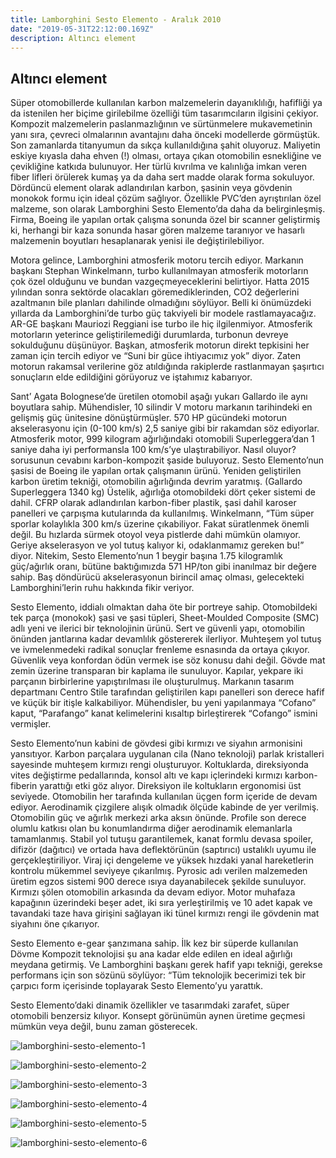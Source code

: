 ```yaml
---
title: Lamborghini Sesto Elemento - Aralık 2010
date: "2019-05-31T22:12:00.169Z"
description: Altıncı element
---
```


## Altıncı element

Süper otomobillerde kullanılan karbon malzemelerin dayanıklılığı, hafifliği ya da istenilen her biçime girilebilme özelliği tüm tasarımcıların ilgisini çekiyor. Kompozit malzemelerin paslanmazlığının ve sürtünmelere mukavemetinin yanı sıra, çevreci olmalarının avantajını daha önceki modellerde görmüştük. Son zamanlarda titanyumun da sıkça kullanıldığına şahit oluyoruz. Maliyetin eskiye kıyasla daha ehven (!) olması, ortaya çıkan otomobilin esnekliğine ve çevikliğine katkıda bulunuyor. Her türlü kıvrılma ve kalınlığa imkan veren fiber lifleri örülerek kumaş ya da daha sert madde olarak forma sokuluyor. Dördüncü element olarak adlandırılan karbon, şasinin veya gövdenin monokok formu için ideal çözüm sağlıyor. Özellikle PVC’den ayrıştırılan özel malzeme, son olarak Lamborghini Sesto Elemento’da daha da belirginleşmiş. Firma, Boeing ile yapılan ortak çalışma sonunda özel bir scanner geliştirmiş ki, herhangi bir kaza sonunda hasar gören malzeme taranıyor ve hasarlı malzemenin boyutları hesaplanarak yenisi ile değiştirilebiliyor.

Motora gelince, Lamborghini atmosferik motoru tercih ediyor. Markanın başkanı Stephan Winkelmann, turbo kullanılmayan atmosferik motorların çok özel olduğunu ve bundan vazgeçmeyeceklerini belirtiyor. Hatta 2015 yılından sonra sektörde olacakları göremediklerinden, CO2 değerlerini azaltmanın bile planları dahilinde olmadığını söylüyor. Belli ki önümüzdeki yıllarda da Lamborghini’de turbo güç takviyeli bir modele rastlamayacağız. AR-GE başkanı Mauriozi Reggiani ise turbo ile hiç ilgilenmiyor. Atmosferik motorların yeterince geliştirilemediği durumlarda, turbonun devreye sokulduğunu düşünüyor. Başkan, atmosferik motorun direkt tepkisini her zaman için tercih ediyor ve “Suni bir güce ihtiyacımız yok” diyor. Zaten motorun rakamsal verilerine göz atıldığında rakiplerde rastlanmayan şaşırtıcı sonuçların elde edildiğini görüyoruz ve iştahımız kabarıyor.

Sant’ Agata Bolognese’de üretilen otomobil aşağı yukarı Gallardo ile aynı boyutlara sahip. Mühendisler, 10 silindir V motoru markanın tarihindeki en gelişmiş güç ünitesine dönüştürmüşler. 570 HP gücündeki motorun akselerasyonu için (0-100 km/s) 2,5 saniye gibi bir rakamdan söz ediyorlar. Atmosferik motor, 999 kilogram ağırlığındaki otomobili Superleggera’dan 1 saniye daha iyi performansla 100 km/s’ye ulaştırabiliyor. Nasıl oluyor? sorusunun cevabını karbon-kompozit şaside buluyoruz. Sesto Elemento’nun şasisi de Boeing ile yapılan ortak çalışmanın ürünü. Yeniden geliştirilen karbon üretim tekniği, otomobilin ağırlığında devrim yaratmış. (Gallardo Superleggera 1340 kg) Üstelik, ağırlığa otomobildeki dört çeker sistemi de dahil. CFRP olarak adlandırılan karbon-fiber plastik, şasi dahil karoser panelleri ve çarpışma kutularında da kullanılmış. Winkelmann, “Tüm süper sporlar kolaylıkla 300 km/s üzerine çıkabiliyor. Fakat süratlenmek önemli değil. Bu hızlarda sürmek otoyol veya pistlerde dahi mümkün olamıyor. Geriye akselerasyon ve yol tutuş kalıyor ki, odaklanmamız gereken bu!” diyor. Nitekim, Sesto Elemento’nun 1 beygir başına 1.75 kilogramlık güç/ağırlık oranı, bütüne baktığımızda 571 HP/ton gibi inanılmaz bir değere sahip. Baş döndürücü akselerasyonun birincil amaç olması, gelecekteki Lamborghini’lerin ruhu hakkında fikir veriyor. 

Sesto Elemento, iddialı olmaktan daha öte bir portreye sahip. Otomobildeki tek parça (monokok) şasi ve şasi tüpleri, Sheet-Moulded Composite (SMC) adlı yeni ve ilerici bir teknolojinin ürünü. Sert ve güvenli yapı, otomobilin önünden jantlarına kadar devamlılık göstererek ilerliyor. Muhteşem yol tutuş ve ivmelenmedeki radikal sonuçlar frenleme esnasında da ortaya çıkıyor. Güvenlik veya konfordan ödün vermek ise söz konusu dahi değil. Gövde mat zemin üzerine transparan bir kaplama ile sunuluyor. Kapılar, yekpare iki parçanın birbirlerine yapıştırılması ile oluşturulmuş. Markanın tasarım departmanı Centro Stile tarafından geliştirilen kapı panelleri son derece hafif ve küçük bir itişle kalkabiliyor. Mühendisler, bu yeni yapılanmaya “Cofano” kaput, “Parafango” kanat  kelimelerini kısaltıp birleştirerek “Cofango” ismini vermişler.

Sesto Elemento’nun kabini de gövdesi gibi kırmızı ve siyahın armonisini yansıtıyor. Karbon parçalara uygulanan cila (Nano teknoloji) parlak kristalleri sayesinde muhteşem kırmızı rengi oluşturuyor. Koltuklarda, direksiyonda vites değiştirme pedallarında, konsol altı ve kapı içlerindeki kırmızı karbon-fiberin yarattığı etki göz alıyor. Direksiyon ile koltukların ergonomisi üst seviyede. Otomobilin her tarafında kullanılan üçgen form içeride de devam ediyor. Aerodinamik çizgilere alışık olmadık ölçüde kabinde de yer verilmiş. Otomobilin güç ve ağırlık merkezi arka aksın önünde. Profile son derece olumlu katkısı olan bu konumlandırma diğer aerodinamik elemanlarla tamamlanmış. Stabil yol tutuşu garantilemek, kanat formlu devasa spoiler, difizör (dağıtıcı) ve ortada hava deflektörünün (saptırıcı) ustalıklı uyumu ile gerçekleştiriliyor. Viraj içi dengeleme ve yüksek hızdaki yanal hareketlerin kontrolu mükemmel seviyeye çıkarılmış. Pyrosic adı verilen malzemeden üretim egzos sistemi 900 derece ısıya dayanabilecek şekilde sunuluyor. Kırmızı şölen otomobilin arkasında da devam ediyor. Motor muhafaza kapağının üzerindeki beşer adet, iki sıra yerleştirilmiş ve 10 adet kapak ve tavandaki taze hava girişini sağlayan iki tünel kırmızı rengi ile gövdenin mat siyahını öne çıkarıyor.

Sesto Elemento e-gear şanzımana sahip. İlk kez bir süperde kullanılan Dövme Kompozit teknolojisi şu ana kadar elde edilen en ideal ağırlığı meydana getirmiş. Ve Lamborghini başkanı gerek hafif yapı tekniği, gerekse performans için son sözünü söylüyor: “Tüm teknolojik becerimizi tek bir çarpıcı form içerisinde toplayarak Sesto Elemento’yu yarattık. 

Sesto Elemento’daki dinamik özellikler ve tasarımdaki zarafet, süper otomobili benzersiz kılıyor. Konsept görünümün aynen üretime geçmesi mümkün veya değil, bunu zaman gösterecek.

![lamborghini-sesto-elemento-1](./lamborghini-sesto-elemento-1.jpg)

![lamborghini-sesto-elemento-2](./lamborghini-sesto-elemento-2.jpg)

![lamborghini-sesto-elemento-3](./lamborghini-sesto-elemento-3.jpg)

![lamborghini-sesto-elemento-4](./lamborghini-sesto-elemento-4.jpg)

![lamborghini-sesto-elemento-5](./lamborghini-sesto-elemento-5.jpg)

![lamborghini-sesto-elemento-6](./lamborghini-sesto-elemento-6.jpg)